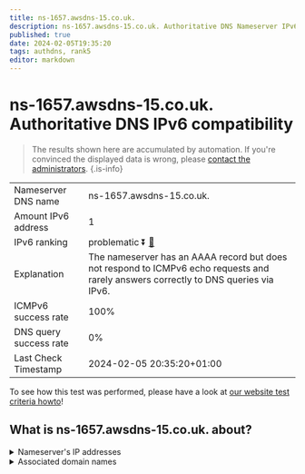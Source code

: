 ```yaml
---
title: ns-1657.awsdns-15.co.uk.
description: ns-1657.awsdns-15.co.uk. Authoritative DNS Nameserver IPv6 compatibility
published: true
date: 2024-02-05T19:35:20
tags: authdns, rank5
editor: markdown
---
```


# ns-1657.awsdns-15.co.uk. Authoritative DNS IPv6 compatibility

> The results shown here are accumulated by automation. If you're convinced the displayed data is wrong, please [contact the administrators](/howto/chat). 
{.is-info}




|   |   |
| - | - |
| Nameserver DNS name | ns-1657.awsdns-15.co.uk.
| Amount IPv6 address | 1
| IPv6 ranking | problematic :arrow_double_down: [🔗](/howto/ranking) |
| Explanation | The nameserver has an AAAA record but does not respond to ICMPv6 echo requests and rarely answers correctly to DNS queries via IPv6. |
| ICMPv6 success rate | 100%|
| DNS query success rate | 0% |
| Last Check Timestamp | 2024-02-05 20:35:20+01:00 |

To see how this test was performed, please have a look at [our website test criteria howto](/howto/testcriteria/authdns)!


## What is ns-1657.awsdns-15.co.uk. about?




<details>
<summary>Nameserver's IP addresses</summary>

2600:9000:5306:7900::1

</details>



<details>
<summary>Associated domain names</summary>

www.stern.de

</details>
